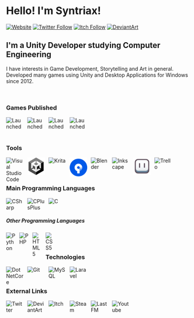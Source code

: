 # Hello! I'm Syntriax!
[![Website](https://img.shields.io/website?label=Syntriax.com&style=for-the-badge&url=https%3A%2F%2Fsyntriax.com)](https://syntriax.com)
[![Twitter Follow](https://img.shields.io/twitter/follow/Syntriax?color=1DA1F2&logo=twitter&style=for-the-badge)](https://twitter.com/intent/follow?original_referer=https%3A%2F%2Fgithub.com%2FSyntriax&screen_name=Syntriax)
[![Itch Follow](https://img.shields.io/badge/Itch-%23FF0B34.svg?label=Follow&style=for-the-badge&logo=Itch.io&logoColor=white)](https://syntriax.itch.io/?intent=follow_user&intent=follow_user)
[![DeviantArt](https://img.shields.io/static/v1?style=for-the-badge&message=DeviantArt&color=222222&logo=DeviantArt&logoColor=05CC47&label=Watch)](https://www.deviantart.com/syntriax)

## I'm a Unity Developer studying Computer Engineering
I have interests in Game Development, Storytelling and Art in general. 
Developed many games using Unity and Desktop Applications for Windows since 2012.

<br />

### Games Published
[<img align="left" alt="Launched" width="48px" src="https://syntriax.com/visuals/SymmetricalReality.png" style="padding-right:10px;" />](https://syntriax.com/projects/symmetrical-reality)
[<img align="left" alt="Launched" width="48px" src="https://syntriax.com/visuals/Launched.png" style="padding-right:10px;" />](https://syntriax.com/projects/launched)
[<img align="left" alt="Launched" width="48px" src="https://syntriax.com/visuals/SpringCleaning.jpg" style="padding-right:10px;" />](https://syntriax.com/projects/springcleaning)
[<img align="left" alt="Launched" width="48px" src="https://syntriax.com/visuals/Darkube.png" style="padding-right:10px;" />](https://syntriax.com/projects/darkube)

<br />
<br />
<br />

### Tools
<img align="left" alt="Visual Studio Code" width="48px" src="https://cdn.jsdelivr.net/gh/devicons/devicon/icons/vscode/vscode-original.svg" style="padding-right:10px;" />

[<img align="left" alt="Unity" width="48px" src="./svg/Unity.svg" style="padding-right:10px;" />](https://syntriax.com/projects)
[<img align="left" alt="Krita" width="48px" src="https://upload.wikimedia.org/wikipedia/commons/7/73/Calligrakrita-base.svg" style="padding-right:10px;" />](https://www.deviantart.com/syntriax)

<img align="left" alt="SourceTree" width="48px" src="./svg/SourceTree.svg" style="padding-right:10px;" />
<img align="left" alt="Blender" width="48px" src="https://upload.wikimedia.org/wikipedia/commons/0/0c/Blender_logo_no_text.svg" style="padding-right:10px;" />
<img align="left" alt="Inkscape" width="48px" src="https://cdn.jsdelivr.net/gh/devicons/devicon/icons/inkscape/inkscape-original.svg" style="padding-right:10px;" />
<img align="left" alt="Asperite" width="48px" src="https://raw.githubusercontent.com/dominickjohn/aseprite-big-sur-icon/main/AsepriteSurIcon.png" style="padding-right:10px;" />
<img align="left" alt="Trello" width="48px" src="https://cdn.jsdelivr.net/gh/devicons/devicon/icons/trello/trello-plain.svg" style="padding-right:10px;" />

<br />
<br />
<br />

### Main Programming Languages
[<img align="left" alt="CSharp" width="48px" src="https://cdn.jsdelivr.net/gh/devicons/devicon/icons/csharp/csharp-original.svg" style="padding-right:10px;" />](https://syntriax.com/projects)
[<img align="left" alt="CPlusPlus" width="48px" src="https://cdn.jsdelivr.net/gh/devicons/devicon/icons/cplusplus/cplusplus-original.svg" style="padding-right:10px;" />](https://github.com/Syntriax/Neural-Network)
[<img align="left" alt="C" width="48px" src="https://cdn.jsdelivr.net/gh/devicons/devicon/icons/c/c-original.svg" style="padding-right:10px;" />](https://github.com/Syntriax/SynGame)

<br />
<br />

##### Other Programming Languages
[<img align="left" alt="Python" width="26px" src="https://cdn.jsdelivr.net/gh/devicons/devicon/icons/python/python-original.svg" style="padding-right:10px;" />](https://syntriax.com/)
[<img align="left" alt="PHP" width="26px" src="https://cdn.jsdelivr.net/gh/devicons/devicon/icons/php/php-original.svg" style="padding-right:10px;" />](https://syntriax.com/)
[<img align="left" alt="HTML5" width="26px" src="https://cdn.jsdelivr.net/gh/devicons/devicon/icons/html5/html5-original.svg" style="padding-right:10px;" />](https://syntriax.com/)
[<img align="left" alt="CSS5" width="26px" src="https://cdn.jsdelivr.net/gh/devicons/devicon/icons/css3/css3-original.svg" style="padding-right:10px;" />](https://syntriax.com/)

<br />
<br />

### Technologies
[<img align="left" alt="DotNetCore" width="48px" src="https://cdn.jsdelivr.net/gh/devicons/devicon/icons/dotnetcore/dotnetcore-original.svg" style="padding-right:10px;" />](https://syntriax.com/projects)

<img align="left" alt="Git" width="48px" src="https://cdn.jsdelivr.net/gh/devicons/devicon/icons/git/git-original.svg" style="padding-right:10px;" />

[<img align="left" alt="MySQL" width="48px" src="https://cdn.jsdelivr.net/gh/devicons/devicon/icons/mysql/mysql-original.svg" style="padding-right:10px;" />](https://syntriax.com/)
[<img align="left" alt="Laravel" width="48px" src="https://cdn.jsdelivr.net/gh/devicons/devicon/icons/laravel/laravel-plain.svg" style="padding-right:10px;" />](https://syntriax.com/)

<br />
<br />

### External Links
[<img align="left" alt="Twitter" width="48px" src="https://upload.wikimedia.org/wikipedia/de/9/9f/Twitter_bird_logo_2012.svg" style="padding-right:10px;" />](https://twitter.com/Syntriax)
[<img align="left" alt="DeviantArt" width="48px" src="https://upload.wikimedia.org/wikipedia/commons/3/36/DeviantArt_Logo2.svg" style="padding-right:10px;" />](https://www.deviantart.com/syntriax)
[<img align="left" alt="Itch" width="48px" src="https://static.itch.io/images/app-icon.svg" style="padding-right:10px;" />](https://syntriax.itch.io/)
[<img align="left" alt="Steam" width="48px" src="https://upload.wikimedia.org/wikipedia/commons/8/83/Steam_icon_logo.svg" style="padding-right:10px;" />](https://steamcommunity.com/id/Syntriax)
[<img align="left" alt="LastFM" width="48px" src="https://upload.wikimedia.org/wikipedia/commons/c/c4/Lastfm.svg" style="padding-right:10px;" />](https://www.last.fm/user/Syntriax)
[<img align="left" alt="Youtube" width="48px" src="https://upload.wikimedia.org/wikipedia/commons/4/4f/YouTube_social_white_squircle.svg" style="padding-right:10px;" />](https://www.youtube.com/channel/UC_jhhYEnMuE9KyRHbyyEKeQ)

